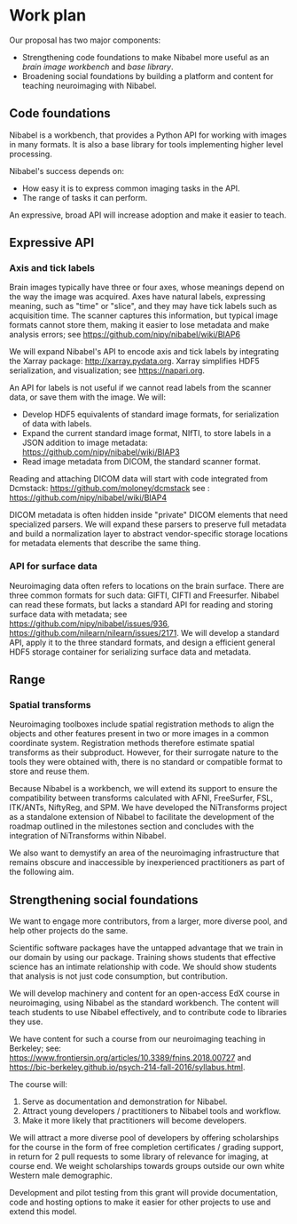# Work plan

<!---
Provide a description of the proposed work the applicants are requesting
funding for, including resources the applicants will provide that are not
part of the requested funding. For software development related work (e.g.,
engineering, product design, user research), specify how the work fits into
the existing software project roadmap. For community outreach related
activities (e.g., sprints, training), specify how these activities will be
organized, the target audience, and expected outcomes (maximum of 750 words).
-->

Our proposal has two major components:

* Strengthening code foundations to make Nibabel more useful as an *brain
  image workbench* and *base library*.
* Broadening social foundations by building a platform and content for
  teaching neuroimaging with Nibabel.

## Code foundations

Nibabel is a workbench, that provides a Python API for working with images in
many formats.  It is also a base library for tools implementing higher level
processing.

Nibabel's success depends on:

* How easy it is to express common imaging tasks in the API.
* The range of tasks it can perform.

An expressive, broad API will increase adoption and make it easier to teach.

## Expressive API

### Axis and tick labels

Brain images typically have three or four axes, whose meanings depend on the
way the image was acquired.  Axes have natural labels, expressing meaning,
such as "time" or "slice", and they may have tick labels such as acquisition
time.  The scanner captures this information, but typical image formats cannot
store them, making it easier to lose metadata and make analysis errors; see https://github.com/nipy/nibabel/wiki/BIAP6

We will expand Nibabel's API to encode axis and tick labels by integrating the
Xarray package: http://xarray.pydata.org.  Xarray simplifies HDF5
serialization, and visualization; see https://napari.org.

An API for labels is not useful if we cannot read labels from the scanner
data, or save them with the image.  We will:

* Develop HDF5 equivalents of standard image formats, for serialization of
  data with labels.
* Expand the current standard image format, NIfTI, to store labels in a JSON
  addition to image metadata: https://github.com/nipy/nibabel/wiki/BIAP3
* Read image metadata from DICOM, the standard scanner format.

Reading and attaching DICOM data will start with code integrated from
Dcmstack: https://github.com/moloney/dcmstack see
: https://github.com/nipy/nibabel/wiki/BIAP4

DICOM metadata is often hidden inside "private" DICOM elements that need
specialized parsers. We will expand these parsers to preserve full metadata and
build a normalization layer to abstract vendor-specific storage locations for
metadata elements that describe the same thing.

### API for surface data

Neuroimaging data often refers to locations on the brain surface.  There are
three common formats for such data: GIFTI, CIFTI and Freesurfer.  Nibabel can
read these formats, but lacks a standard API for reading and storing
surface data with metadata; see https://github.com/nipy/nibabel/issues/936, 
https://github.com/nilearn/nilearn/issues/2171.  We will develop a standard
API, apply it to the three standard formats, and design a efficient general
HDF5 storage container for serializing surface data and metadata.

## Range

### Spatial transforms

Neuroimaging toolboxes include spatial registration methods to align the objects
and other features present in two or more images in a common coordinate system.
Registration methods therefore estimate spatial transforms as their subproduct.
However, for their surrogate nature to the tools they were obtained with,
there is no standard or compatible format to store and reuse them.

Because Nibabel is a workbench, we will extend its support to ensure the compatibility
between transforms calculated with AFNI, FreeSurfer, FSL, ITK/ANTs, NiftyReg, and SPM.
We have developed the NiTransforms project as a standalone extension of Nibabel to
facilitate the development of the roadmap outlined in the milestones section
and concludes with the integration of NiTransforms within Nibabel.

We also want to demystify an area of the neuroimaging infrastructure that remains
obscure and inaccessible by inexperienced practitioners as part of the following
aim.

## Strengthening social foundations

We want to engage more contributors, from a larger, more diverse pool, and help
other projects do the same.

Scientific software packages have the untapped advantage that we train in our
domain by using our package.  Training shows students that effective science
has an intimate relationship with code. We should show students that analysis
is not just code consumption, but contribution.

We will develop machinery and content for an open-access EdX course in
neuroimaging, using Nibabel as the standard workbench.  The content will teach
students to use Nibabel effectively, and to contribute code to libraries they
use.

We have content for such a course from our neuroimaging teaching in
Berkeley; see: https://www.frontiersin.org/articles/10.3389/fnins.2018.00727
and https://bic-berkeley.github.io/psych-214-fall-2016/syllabus.html.

The course will:

1. Serve as documentation and demonstration for Nibabel.
2. Attract young developers / practitioners to Nibabel tools and workflow.
3. Make it more likely that practitioners will become developers.

We will attract a more diverse pool of developers by offering scholarships
for the course in the form of free completion certificates / grading
support, in return for 2 pull requests to some library of relevance for
imaging, at course end.  We weight scholarships towards groups outside our own
white Western male demographic.

Development and pilot testing from this grant will provide documentation, code
and hosting options to make it easier for other projects to use and extend
this model.
